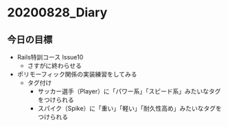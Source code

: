 # 20200828_Diary

## 今日の目標

- Rails特訓コース Issue10
  - さすがに終わらせる
- ポリモーフィック関係の実装練習をしてみる
  - タグ付け
    - サッカー選手（Player）に「パワー系」「スピード系」みたいなタグをつけられる
    - スパイク（Spike）に「重い」「軽い」「耐久性高め」みたいなタグをつけられる

